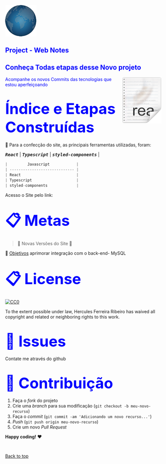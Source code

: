   <img src="./src/components/img/logo.png">

<h2><span style="color:blue">
Project - Web Notes</h2>
<h2><span style="color:blue">
Conheça Todas etapas desse Novo projeto</span></h2>


<img src="icon.png" align="right" />


<span style="color:blue">
Acompanhe os novos Commits das tecnologias que estou aperfeiçoando</span>


<h1><span style="color:blue">
<font size=30>Índice e Etapas Construídas</font></span></h1>


📜 Para a confecção do site, as principais ferramentas utilizadas, foram:


<kbd>***React***</kbd> | <kbd>***Typescript***</kbd> | <kbd>***styled-components***</kbd> | 
```javascript
|         Javascript            |
| ----------------------------- | 
| React                         |
| Typescript                    |
| styled-components             |


```


Acesso o Site pelo link:


<h1><span style="color:blue">
<font size=30>📋 Metas
</font></span></h1>

> :construction: Novas Versões do Site :construction:

📌 [Objetivos](https://github.com/ai/size-limit#readme) aprimorar integração com o back-end- MySQL

<h1><span style="color:blue">
<font size=30>📋 License
</font></span></h1>

[![CC0](https://licensebuttons.net/p/zero/1.0/88x31.png)](https://creativecommons.org/publicdomain/zero/1.0/)

To the extent possible under law, Hercules Ferreira Ribeiro has waived all copyright and related or neighboring rights to this work.

<h1><span style="color:blue">
<font size=30>🐛 Issues</font></span></h1>

Contate me através do github

<h1><span style="color:blue">
<font size=30>🚀 Contribuição
</font></span></h1>

1. Faça o _fork_ do projeto
2. Crie uma _branch_ para sua modificação (`git checkout -b meu-novo-recurso`)
3. Faça o _commit_ (`git commit -am 'Adicionando um novo recurso...'`)
4. _Push_ (`git push origin meu-novo-recurso`)
5. Crie um novo _Pull Request_

**Happy coding!** :heart:

 <br>

[Back to top](#faqs)

